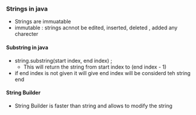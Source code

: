 ### Strings in java 
- Strings are immuatable 
- immutable : strings acnnot be edited, inserted, deleted , added any charecter 

#### Substring in java 
- string.substring(start index, end index) ; 
    - This will return the string from start index to (end index - 1)
- if end index is not given it will give end index will be considerd teh string end 

#### String Builder 
- String Builder is faster than string and allows to modify the string 
